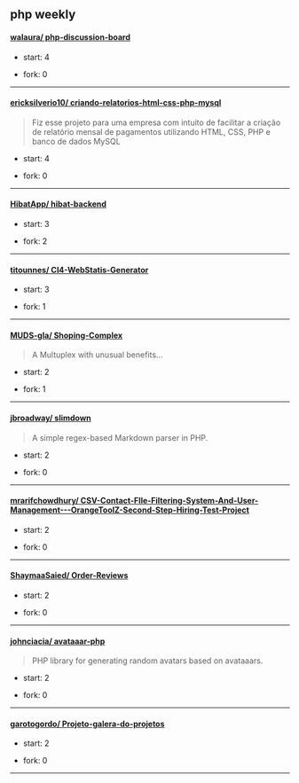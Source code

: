 ## php weekly

#### [walaura/ php-discussion-board](https://github.com/walaura/php-discussion-board)
>  
+ start: 4
+ fork: 0
---
#### [ericksilverio10/ criando-relatorios-html-css-php-mysql](https://github.com/ericksilverio10/criando-relatorios-html-css-php-mysql)
>  Fiz esse projeto para uma empresa com intuito de facilitar a criação de relatório mensal de pagamentos utilizando HTML, CSS, PHP e banco de dados MySQL 
+ start: 4
+ fork: 0
---
#### [HibatApp/ hibat-backend](https://github.com/HibatApp/hibat-backend)
>  
+ start: 3
+ fork: 2
---
#### [titounnes/ CI4-WebStatis-Generator](https://github.com/titounnes/CI4-WebStatis-Generator)
>  
+ start: 3
+ fork: 1
---
#### [MUDS-gla/ Shoping-Complex](https://github.com/MUDS-gla/Shoping-Complex)
>  A Multuplex with unusual benefits...
+ start: 2
+ fork: 1
---
#### [jbroadway/ slimdown](https://github.com/jbroadway/slimdown)
>  A simple regex-based Markdown parser in PHP.
+ start: 2
+ fork: 0
---
#### [mrarifchowdhury/ CSV-Contact-FIle-Filtering-System-And-User-Management---OrangeToolZ-Second-Step-Hiring-Test-Project](https://github.com/mrarifchowdhury/CSV-Contact-FIle-Filtering-System-And-User-Management---OrangeToolZ-Second-Step-Hiring-Test-Project)
>  
+ start: 2
+ fork: 0
---
#### [ShaymaaSaied/ Order-Reviews](https://github.com/ShaymaaSaied/Order-Reviews)
>  
+ start: 2
+ fork: 0
---
#### [johnciacia/ avataaar-php](https://github.com/johnciacia/avataaar-php)
>  PHP library for generating random avatars based on avataaars.
+ start: 2
+ fork: 0
---
#### [garotogordo/ Projeto-galera-do-projetos](https://github.com/garotogordo/Projeto-galera-do-projetos)
>  
+ start: 2
+ fork: 0
---